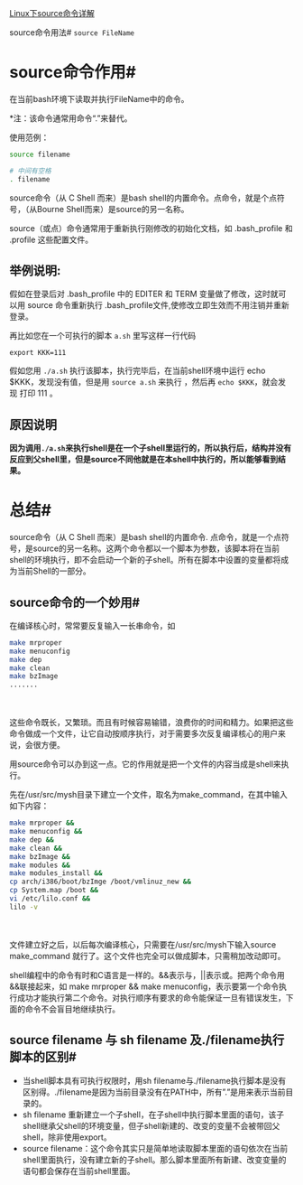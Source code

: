 [Linux下source命令详解](https://www.cnblogs.com/shuiche/p/9436126.html)

source命令用法#
`source FileName`
 

# source命令作用#
在当前bash环境下读取并执行FileName中的命令。

*注：该命令通常用命令“.”来替代。

使用范例：
```sh
source filename 

# 中间有空格
. filename
```

source命令（从 C Shell 而来）是bash shell的内置命令。点命令，就是个点符号，（从Bourne Shell而来）是source的另一名称。

source（或点）命令通常用于重新执行刚修改的初始化文档，如 .bash_profile 和 .profile 这些配置文件。

 

## 举例说明:

假如在登录后对 .bash_profile 中的 EDITER 和 TERM 变量做了修改，这时就可以用 source 命令重新执行 .bash_profile文件,使修改立即生效而不用注销并重新登录。

再比如您在一个可执行的脚本 `a.sh` 里写这样一行代码

`export KKK=111 `
 

假如您用  `./a.sh`  执行该脚本，执行完毕后，在当前shell环境中运行 echo $KKK，发现没有值，但是用 `source a.sh` 来执行 ，然后再 `echo $KKK`，就会发现 打印 111 。

## 原因说明

**因为调用`./a.sh`来执行shell是在一个子shell里运行的，所以执行后，结构并没有反应到父shell里，但是source不同他就是在本shell中执行的，所以能够看到结果。**

 

# 总结#
source命令（从 C Shell 而来）是bash shell的内置命令. 点命令，就是一个点符号，是source的另一名称。这两个命令都以一个脚本为参数，该脚本将在当前shell的环境执行，即不会启动一个新的子shell。所有在脚本中设置的变量都将成为当前Shell的一部分。

 

## source命令的一个妙用#
在编译核心时，常常要反复输入一长串命令，如

```sh
make mrproper
make menuconfig
make dep
make clean
make bzImage
.......
```
 

　　

这些命令既长，又繁琐。而且有时候容易输错，浪费你的时间和精力。如果把这些命令做成一个文件，让它自动按顺序执行，对于需要多次反复编译核心的用户来说，会很方便。

用source命令可以办到这一点。它的作用就是把一个文件的内容当成是shell来执行。

先在/usr/src/mysh目录下建立一个文件，取名为make_command，在其中输入如下内容：

```sh
make mrproper &&
make menuconfig &&
make dep &&
make clean &&
make bzImage &&
make modules &&
make modules_install &&
cp arch/i386/boot/bzImge /boot/vmlinuz_new &&
cp System.map /boot &&
vi /etc/lilo.conf &&
lilo -v
```
　　

文件建立好之后，以后每次编译核心，只需要在/usr/src/mysh下输入source make_command 就行了。这个文件也完全可以做成脚本，只需稍加改动即可。

shell编程中的命令有时和C语言是一样的。&&表示与，||表示或。把两个命令用&&联接起来，如 make mrproper && make menuconfig，表示要第一个命令执行成功才能执行第二个命令。对执行顺序有要求的命令能保证一旦有错误发生，下面的命令不会盲目地继续执行。

 

## source filename 与 sh filename 及./filename执行脚本的区别#
* 当shell脚本具有可执行权限时，用sh filename与./filename执行脚本是没有区别得。./filename是因为当前目录没有在PATH中，所有”.”是用来表示当前目录的。
* sh filename 重新建立一个子shell，在子shell中执行脚本里面的语句，该子shell继承父shell的环境变量，但子shell新建的、改变的变量不会被带回父shell，除非使用export。
* source filename：这个命令其实只是简单地读取脚本里面的语句依次在当前shell里面执行，没有建立新的子shell。那么脚本里面所有新建、改变变量的语句都会保存在当前shell里面。
 